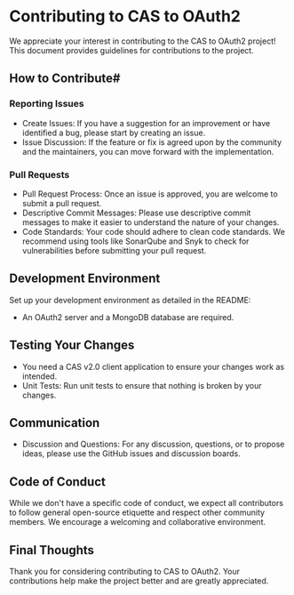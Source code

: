 # Contributing to CAS to OAuth2

We appreciate your interest in contributing to the CAS to OAuth2 project! This document provides guidelines for contributions to the project.

## How to Contribute#

### Reporting Issues

 - Create Issues: If you have a suggestion for an improvement or have identified a bug, please start by creating an issue.
 - Issue Discussion: If the feature or fix is agreed upon by the community and the maintainers, you can move forward with the implementation.

### Pull Requests

 - Pull Request Process: Once an issue is approved, you are welcome to submit a pull request.
 - Descriptive Commit Messages: Please use descriptive commit messages to make it easier to understand the nature of your changes.
 - Code Standards: Your code should adhere to clean code standards. We recommend using tools like SonarQube and Snyk to check for vulnerabilities before submitting your pull request.

## Development Environment

Set up your development environment as detailed in the README:

 - An OAuth2 server and a MongoDB database are required.

## Testing Your Changes

 - You need a CAS v2.0 client application to ensure your changes work as intended.
 - Unit Tests: Run unit tests to ensure that nothing is broken by your changes.

## Communication

 - Discussion and Questions: For any discussion, questions, or to propose ideas, please use the GitHub issues and discussion boards.

## Code of Conduct

While we don't have a specific code of conduct, we expect all contributors to follow general open-source etiquette and respect other community members. We encourage a welcoming and collaborative environment.

## Final Thoughts

Thank you for considering contributing to CAS to OAuth2. Your contributions help make the project better and are greatly appreciated.
